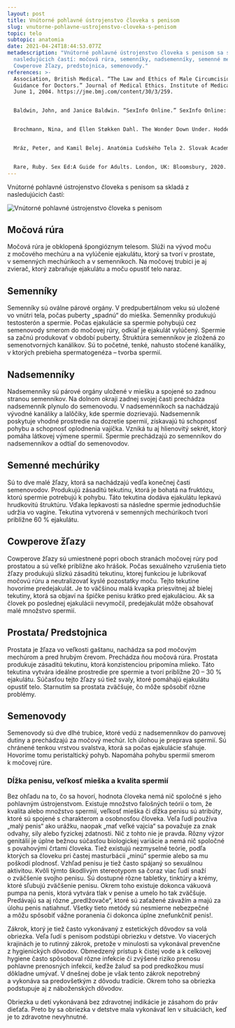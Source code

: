 ```yaml
---
layout: post
title: Vnútorné pohlavné ústrojenstvo človeka s penisom
slug: vnutorne-pohlavne-ustrojenstvo-cloveka-s-penisom
topic: telo
subtopic: anatomia
date: 2021-04-24T18:44:53.077Z
metadescription: "Vnútorné pohlavné ústrojenstvo človeka s penisom sa skladá z
  nasledujúcich častí: močová rúra, semenníky, nadsemenníky, semenné mechúriky,
  Cowperove žľazy, predstojnica, semenovody."
references: >-
  Association, British Medical. “The Law and Ethics of Male Circumcision:
  Guidance for Doctors.” Journal of Medical Ethics. Institute of Medical Ethics,
  June 1, 2004. https://jme.bmj.com/content/30/3/259. 


  Baldwin, John, and Janice Baldwin. “SexInfo Online.” SexInfo Online: nonprofit organization. University of California, Santa Barbara . Accessed January 1, 2021. https://sexinfoonline.com/. 


  Brochmann, Nina, and Ellen Støkken Dahl. The Wonder Down Under. Hodder &amp; Stoughton, 2018. 


  Mráz, Peter, and Kamil Belej. Anatómia Ľudského Tela 2. Slovak Academic Press, 2016. 


  Rare, Ruby. Sex Ed:A Guide for Adults. London, UK: Bloomsbury, 2020.
---
```

Vnútorné pohlavné ústrojenstvo človeka s penisom sa skladá z nasledujúcich častí:

<div class="flex flex-wrap justify-around">
<img src="/images/uploads/internal-male.jpg" alt="Vnútorné pohlavné ústrojenstvo človeka s penisom">
</div>

## Močová rúra

Močová rúra je obklopená špongióznym telesom. Slúži na vývod moču z močového mechúru a na vylúčenie ejakulátu, ktorý sa tvorí v prostate, v semenných mechúrikoch a v semenníkoch. Na močovej trubici je aj zvierač, ktorý zabraňuje ejakulátu a moču opustiť telo naraz.

## Semenníky

Semenníky sú oválne párové orgány. V predpubertálnom veku sú uložené vo vnútri tela, počas puberty „spadnú“ do mieška. Semenníky produkujú testosterón a spermie. Počas ejakulácie sa spermie pohybujú cez semenovody smerom do močovej rúry, odkiaľ je ejakulát vylúčený. Spermie sa začnú produkovať v období puberty. Štruktúra semenníkov je zložená zo semenotvorných kanálikov. Sú to početné, tenké, nahusto stočené kanáliky, v ktorých prebieha spermatogenéza – tvorba spermií. 

## Nadsemenníky

Nadsemenníky sú párové orgány uložené v miešku a spojené so zadnou stranou semenníkov. Na dolnom okraji zadnej svojej časti prechádza nadsemenník plynulo do semenovodu. V nadsemenníkoch sa nachádzajú vývodné kanáliky a lalôčiky, kde spermie dozrievajú. Nadsemenník poskytuje vhodné prostredie na dozretie spermií, získavajú tú schopnosť pohybu a schopnosť oplodnenia vajíčka. Vzniká tu aj hlienovitý sekrét, ktorý pomáha látkovej výmene spermií. Spermie prechádzajú zo semenníkov do nadsemenníkov a odtiaľ do semenovodov. 

## Semenné mechúriky

Sú to dve malé žľazy, ktorá sa nachádzajú vedľa konečnej časti semenovodov. Produkujú zásaditú tekutinu, ktorá je bohatá na fruktózu, ktorú spermie potrebujú k pohybu. Táto tekutina dodáva ejakulátu lepkavú hrudkovitú štruktúru. Vďaka lepkavosti sa následne spermie jednoduchšie udržia vo vagíne. Tekutina vytvorená v semenných mechúrikoch tvorí približne 60 % ejakulátu. 

## Cowperove žľazy

Cowperove žľazy sú umiestnené popri oboch stranách močovej rúry pod prostatou a sú veľké približne ako hrášok. Počas sexuálneho vzrušenia tieto žľazy produkujú slizkú zásaditú tekutinu, ktorej funkciou je lubrikovať močovú rúru a neutralizovať kyslé pozostatky moču. Tejto tekutine hovoríme predejakulát. Je to väčšinou malá kvapka priesvitnej až bielej tekutiny, ktorá sa objaví na špičke penisu krátko pred ejakuláciou. Ak sa človek po poslednej ejakulácii nevymočil, predejakulát môže obsahovať malé množstvo spermií.

## Prostata/ Predstojnica

Prostata je žľaza vo veľkosti gaštanu, nachádza sa pod močovým mechúrom a pred hrubým črevom. Prechádza ňou močová rúra. Prostata produkuje zásaditú tekutinu, ktorá konzistenciou pripomína mlieko. Táto tekutina vytvára ideálne prostredie pre spermie a tvorí približne 20 – 30 % ejakulátu. Súčasťou tejto žľazy sú tiež svaly, ktoré pomáhajú ejakulátu opustiť telo. Starnutím sa prostata zväčšuje, čo môže spôsobiť rôzne problémy. 

## Semenovody

Semenovody sú dve dlhé trubice, ktoré vedú z nadsemenníkov do panvovej dutiny a prechádzajú za močový mechúr. Ich úlohou je preprava spermií. Sú chránené tenkou vrstvou svalstva, ktorá sa počas ejakulácie sťahuje. Hovoríme tomu peristaltický pohyb. Napomáha pohybu spermií smerom k močovej rúre.

### **Dĺžka penisu, veľkosť mieška a kvalita spermií**

Bez ohľadu na to, čo sa hovorí, hodnota človeka nemá nič spoločné s jeho pohlavným ústrojenstvom. Existuje množstvo falošných teórií o tom, že kvalita alebo množstvo spermií, veľkosť mieška či dĺžka penisu sú atribúty, ktoré sú spojené s charakterom a osobnosťou človeka. Veľa ľudí používa „malý penis“ ako urážku, naopak „mať veľké vajcia“ sa považuje za znak odvahy, sily alebo fyzickej zdatnosti. Nič z tohto nie je pravda. Rôzny výzor genitálií je úplne bežnou súčasťou biologickej variácie a nemá nič spoločné s povahovými črtami človeka. Tiež existujú nezmyselné teórie, podľa ktorých sa človeku pri častej masturbácii „minú“ spermie alebo sa mu poškodí plodnosť. Vzhľad penisu je tiež často spájaný so sexuálnou aktivitou. Kvôli týmto škodlivým stereotypom sa čoraz viac ľudí snaží o zväčšenie svojho penisu. Sú dostupné rôzne tabletky, tinktúry a krémy, ktoré sľubujú zväčšenie penisu. Okrem toho existuje dokonca vákuová pumpa na penis, ktorá vytvára tlak v penise a umelo ho tak zväčšuje. Predávajú sa aj rôzne „predlžovače“, ktoré sú zaťažené závažím a majú za úlohu penis natiahnuť. Všetky tieto metódy sú nesmierne nebezpečné a môžu spôsobiť vážne poranenia či dokonca úplne znefunkčniť penis!. 

Zákrok, ktorý je tiež často vykonávaný z estetických dôvodov sa volá obriezka. Veľa ľudí s penisom podstúpi obriezku v detstve. Vo viacerých krajinách je to rutinný zákrok, pretože v minulosti sa vykonával prevenčne z hygienických dôvodov. Obmedzený prístup k čistej vode a k celkovej hygiene často spôsoboval rôzne infekcie či zvýšené riziko prenosu pohlavne prenosných infekcií, keďže žaluď sa pod predkožkou musí dôkladne umývať. V dnešnej dobe je však tento zákrok nepotrebný a vykonáva sa predovšetkým z dôvodu tradície. Okrem toho sa obriezka podstupuje aj z náboženských dôvodov. 

<div class='f-telo box-post'>

Obriezka u detí vykonávaná bez zdravotnej indikácie je zásahom do práv dieťaťa. Preto by sa obriezka v detstve mala vykonávať len v situáciách, keď je to zdravotne nevyhnutné. 

</div>